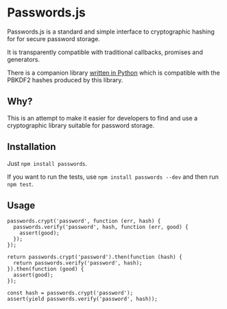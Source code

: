 # Passwords.js

Passwords.js is a standard and simple interface to cryptographic hashing for for secure password storage.

It is transparently compatible with traditional callbacks, promises and generators.

There is a companion library [written in Python](/kudos/passwords) which is compatible with the PBKDF2 hashes produced by this library.

## Why?

This is an attempt to make it easier for developers to find and use a cryptographic library suitable for password storage.

## Installation

Just `npm install passwords`.

If you want to run the tests, use `npm install passwords --dev` and then run `npm test`.

## Usage

    passwords.crypt('password', function (err, hash) {
      passwords.verify('password', hash, function (err, good) {
        assert(good);
      });
    });
    
    return passwords.crypt('password').then(function (hash) {
      return passwords.verify('password', hash);
    }).then(function (good) {
      assert(good);
    });
    
    const hash = passwords.crypt('password');
    assert(yield passwords.verify('password', hash));
